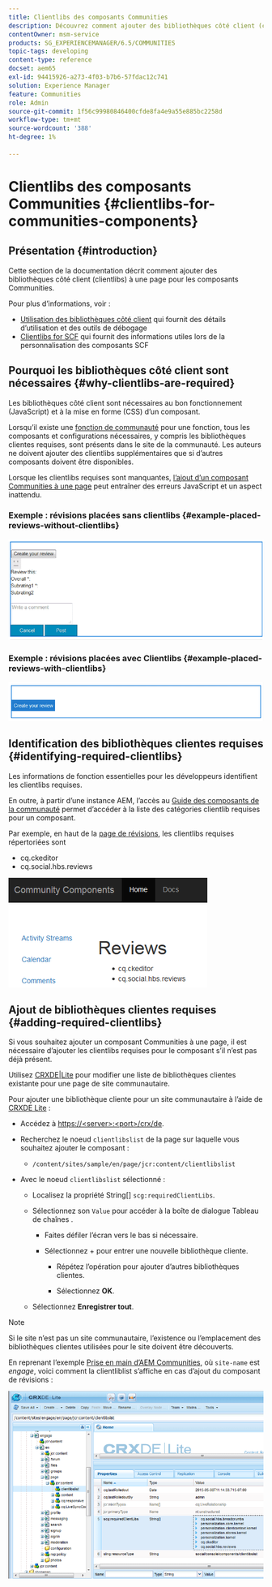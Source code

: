 ```yaml
---
title: Clientlibs des composants Communities
description: Découvrez comment ajouter des bibliothèques côté client (clientlibs) à une page afin que vous puissiez rassembler les détails d’utilisation et utiliser les outils de débogage pour les composants Communities.
contentOwner: msm-service
products: SG_EXPERIENCEMANAGER/6.5/COMMUNITIES
topic-tags: developing
content-type: reference
docset: aem65
exl-id: 94415926-a273-4f03-b7b6-57fdac12c741
solution: Experience Manager
feature: Communities
role: Admin
source-git-commit: 1f56c99980846400cfde8fa4e9a55e885bc2258d
workflow-type: tm+mt
source-wordcount: '388'
ht-degree: 1%

---
```


# Clientlibs des composants Communities {#clientlibs-for-communities-components}

## Présentation {#introduction}

Cette section de la documentation décrit comment ajouter des bibliothèques côté client (clientlibs) à une page pour les composants Communities.

Pour plus d’informations, voir :

* [Utilisation des bibliothèques côté client](/help/sites-developing/clientlibs.md) qui fournit des détails d’utilisation et des outils de débogage
* [Clientlibs for SCF](/help/communities/client-customize.md#clientlibs) qui fournit des informations utiles lors de la personnalisation des composants SCF


## Pourquoi les bibliothèques côté client sont nécessaires {#why-clientlibs-are-required}

Les bibliothèques côté client sont nécessaires au bon fonctionnement (JavaScript) et à la mise en forme (CSS) d’un composant.

Lorsqu’il existe une [fonction de communauté](/help/communities/functions.md) pour une fonction, tous les composants et configurations nécessaires, y compris les bibliothèques clientes requises, sont présents dans le site de la communauté. Les auteurs ne doivent ajouter des clientlibs supplémentaires que si d’autres composants doivent être disponibles.

Lorsque les clientlibs requises sont manquantes, [l’ajout d’un composant Communities à une page](/help/communities/author-communities.md) peut entraîner des erreurs JavaScript et un aspect inattendu.

### Exemple : révisions placées sans clientlibs {#example-placed-reviews-without-clientlibs}

![placés-review](assets/placed-reviews.png)

### Exemple : révisions placées avec Clientlibs {#example-placed-reviews-with-clientlibs}

![review-clientlibs](assets/reviews-clientlibs.png)

## Identification des bibliothèques clientes requises {#identifying-required-clientlibs}

Les informations de fonction essentielles pour les développeurs identifient les clientlibs requises.

En outre, à partir d’une instance AEM, l’accès au [Guide des composants de la communauté](/help/communities/components-guide.md) permet d’accéder à la liste des catégories clientlib requises pour un composant.

Par exemple, en haut de la [page de révisions](https://localhost:4502/content/community-components/en/reviews.html), les clientlibs requises répertoriées sont

* cq.ckeditor
* cq.social.hbs.reviews

![clientlibs-review](assets/clientlibs-reviews.png)

## Ajout de bibliothèques clientes requises {#adding-required-clientlibs}

Si vous souhaitez ajouter un composant Communities à une page, il est nécessaire d’ajouter les clientlibs requises pour le composant s’il n’est pas déjà présent.

Utilisez [CRXDE|Lite](#using-crxde-lite) pour modifier une liste de bibliothèques clientes existante pour une page de site communautaire.

Pour ajouter une bibliothèque cliente pour un site communautaire à l’aide de [CRXDE Lite](/help/sites-developing/developing-with-crxde-lite.md) :

* Accédez à [https://&lt;server>:&lt;port>/crx/de](https://localhost:4502/crx/de).
* Recherchez le noeud `clientlibslist` de la page sur laquelle vous souhaitez ajouter le composant :

   * `/content/sites/sample/en/page/jcr:content/clientlibslist`

* Avec le noeud `clientlibslist` sélectionné :

   * Localisez la propriété String[] `scg:requiredClientLibs`.
   * Sélectionnez son `Value` pour accéder à la boîte de dialogue Tableau de chaînes .

      * Faites défiler l’écran vers le bas si nécessaire.
      * Sélectionnez + pour entrer une nouvelle bibliothèque cliente.

         * Répétez l’opération pour ajouter d’autres bibliothèques clientes.

         * Sélectionnez **OK**.

   * Sélectionnez **Enregistrer tout**.

>[!NOTE]
>
>Si le site n’est pas un site communautaire, l’existence ou l’emplacement des bibliothèques clientes utilisées pour le site doivent être découverts.

En reprenant l’exemple [Prise en main d’AEM Communities](/help/communities/getting-started.md), où `site-name` est *engage*, voici comment la clientliblist s’affiche en cas d’ajout du composant de révisions :

![review-component](assets/review-component.png)
